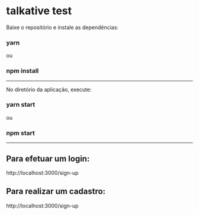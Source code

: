 # talkative test

Baixe o repositório e instale as dependências:

### yarn

ou

### npm install

---

No diretório da aplicação, execute:

### yarn start

ou

### npm start

---

## Para efetuar um login:

http://localhost:3000/sign-up

## Para realizar um cadastro:

http://localhost:3000/sign-up
